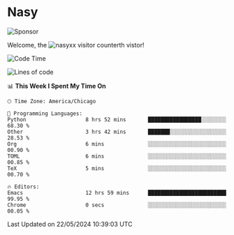 # Nasy

<!--
<p align="center">
<img height="200" src="https://github-readme-stats.vercel.app/api?username=nasyxx&count_private=true&show_icons=true&theme=dracula&include_all_commits=true"/>
<img height="200" src="https://github-readme-stats.vercel.app/api/top-langs/?username=nasyxx&theme=dracula&hide=html,jupyter+notebook&count_private=true&show_icons=true"/>
</p>

  
----------------
-->

![Sponsor](https://img.shields.io/static/v1.svg?label=Sponsor&message=%E2%9D%A4&logo=GitHub&style=flat&color=pink)
 
Welcome, the ![nasyxx visitor counter](https://count.getloli.com/get/@nasyxx?theme=rule34)th vistor!
 
<!--START_SECTION:waka-->
![Code Time](http://img.shields.io/badge/Code%20Time-4%2C463%20hrs%2046%20mins-blue)

![Lines of code](https://img.shields.io/badge/From%20Hello%20World%20I%27ve%20Written-6.3%20million%20lines%20of%20code-blue)

📊 **This Week I Spent My Time On** 

```text
🕑︎ Time Zone: America/Chicago

💬 Programming Languages: 
Python                   8 hrs 52 mins       █████████████████░░░░░░░░   68.30 % 
Other                    3 hrs 42 mins       ███████░░░░░░░░░░░░░░░░░░   28.53 % 
Org                      6 mins              ░░░░░░░░░░░░░░░░░░░░░░░░░   00.90 % 
TOML                     6 mins              ░░░░░░░░░░░░░░░░░░░░░░░░░   00.85 % 
TeX                      5 mins              ░░░░░░░░░░░░░░░░░░░░░░░░░   00.70 % 

🔥 Editors: 
Emacs                    12 hrs 59 mins      █████████████████████████   99.95 % 
Chrome                   0 secs              ░░░░░░░░░░░░░░░░░░░░░░░░░   00.05 % 
```


 Last Updated on 22/05/2024 10:39:03 UTC
<!--END_SECTION:waka-->

<!-- ![visitors](https://visitor-badge.laobi.icu/badge?page_id=nasyxx.nasyxx) -->
